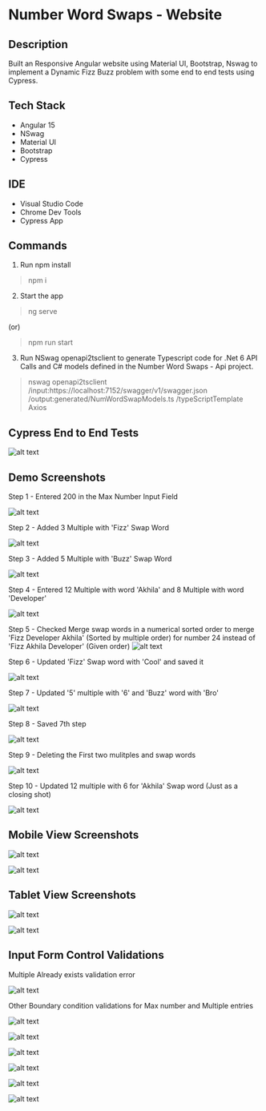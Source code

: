 # Number Word Swaps - Website

## Description
Built an Responsive Angular website using Material UI, Bootstrap, Nswag to implement a Dynamic Fizz Buzz problem with some end to end tests using Cypress.

## Tech Stack
- Angular 15
- NSwag
- Material UI
- Bootstrap
- Cypress

## IDE
- Visual Studio Code
- Chrome Dev Tools
- Cypress App

## Commands

1. Run npm install

> npm i

2. Start the app

> ng serve

(or)

> npm run start

3. Run NSwag openapi2tsclient to generate Typescript code for .Net 6 API Calls and C# models defined in the Number Word Swaps - Api project.

> nswag openapi2tsclient /input:https://localhost:7152/swagger/v1/swagger.json /output:generated/NumWordSwapModels.ts /typeScriptTemplate Axios


## Cypress End to End Tests
![alt text](/images/cypress-e2e-tests-ran-successfully.png)

## Demo Screenshots
Step 1 - Entered 200 in the Max Number Input Field

![alt text](/images/Step%201%20-%20Entered%20200.png)

Step 2 - Added 3 Multiple with 'Fizz' Swap Word

![alt text](/images/Step%202%20-%20Entered%20Fizz%20for%203.png)

Step 3 - Added 5 Multiple with 'Buzz' Swap Word

![alt text](/images/Step%203%20-%20Entered%20Buzz%20for%205.png)

Step 4 - Entered 12 Multiple with word 'Akhila' and 8 Multiple with word 'Developer'

![alt text](/images/Step%204%20-%20Entered%20Akhila%20for%2012%20And%20Developer%20for%208.png)


Step 5 - Checked Merge swap words in a numerical sorted order to merge 'Fizz Developer Akhila' (Sorted by multiple order) for number 24 instead of 'Fizz Akhila Developer' (Given order)
![alt text](/images/Step%205%20-%20Selected%20Sorted%20Order%20Checkbox.png)

Step 6 - Updated 'Fizz' Swap word with 'Cool' and saved it

![alt text](/images/Step%206%20-%20Updated%20Fizz%20with%20Cool%20for%203.png)

Step 7 - Updated '5' multiple with '6' and 'Buzz' word with 'Bro'

![alt text](/images/Step%207%20-%20Updated%205%20multiple%20with%206%20and%20Buzz%20with%20Bro%20at%20a%20time%20and%20save%20.png)

Step 8 - Saved 7th step

![alt text](/images/Step%208%20-%20After%20saving.png)

Step 9 - Deleting the First two mulitples and swap words 

![alt text](/images/Step%209%20-%20Delete%20first%20two%20multiples.png)

Step 10 - Updated 12 multiple with 6 for 'Akhila' Swap word (Just as a closing shot)

![alt text](/images/Step%2010%20-%20Updated%2012%20with%206%20for%20Akhila%20swap%20word.png)

## Mobile View Screenshots

![alt text](/images/Iphone12Pro-view%201.png)

![alt text](/images/Iphone12Pro-view%202.png)

## Tablet View Screenshots

![alt text](/images/Ipad%20View.png)

![alt text](/images/Surface%20Pro%20View.png)

## Input Form Control Validations

Multiple Already exists validation error

![alt text](images/Multiple%20already%20exists%20-%20validation.png)

Other Boundary condition validations for Max number and Multiple entries

![alt text](/images/Maxnumber%20-%20validation%20of%20minimum%20number.png)

![alt text](/images/Maxnumber%20-%20validation%20of%20maximum%20number.png)

![alt text](/images/Add%20Multiple%20-%20validation%20of%20minimum%20number.png)

![alt text](/images/Add%20Multiple%20-%20validation%20of%20maximum%20number.png)

![alt text](/images/Edit%20Multiple%20-%20validation%20of%20minimum%20number.png)

![alt text](/images/Add%20Multiple%20-%20validation%20of%20maximum%20number.png)